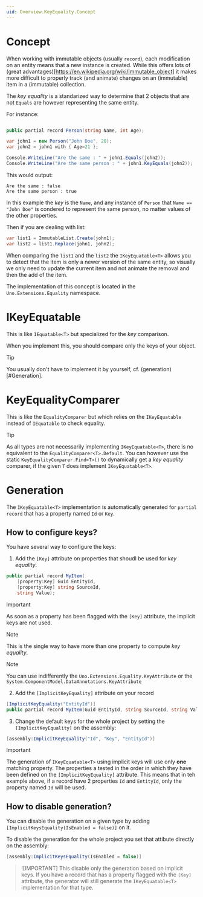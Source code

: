 ```yaml
---
uid: Overview.KeyEquality.Concept
---
```

# Concept

When working with immutable objects (usually `record`), each modification on an entity means that a new instance is created.
While this offers lots of (great advantages)[https://en.wikipedia.org/wiki/Immutable_object] it makes more difficult to properly track (and animate) 
changes on an (immutable) item in a (immutable) collection.

The _key equality_ is a standarized way to determine that 2 objects that are not `Equals` are however representing the same entity.

For instance:
```csharp

public partial record Person(string Name, int Age);

var john1 = new Person("John Doe", 20);
var john2 = john1 with { Age=21 };

Console.WriteLine("Are the same : " + john1.Equals(john2));
Console.WriteLine("Are the same person : " + john1.KeyEquals(john2));
```

This would output:
```
Are the same : false
Are the same person : true
```

In this example the _key_ is the `Name`, and any instance of `Person` that `Name == "John Doe"` is condered to represent the same person,
no matter values of the other properties.

Then if you are dealing with list:
```csharp
var list1 = ImmutableList.Create(john1);
var list2 = list1.Replace(john1, john2);
```

When comparing the `list1` and the `list2` the `IKeyEquatable<T>` allows you to detect that the item is only a newer version of the same entity,
so visually we only need to update the current item and not animate the removal and then the add of the item.

The implementation of this concept is located in the `Uno.Extensions.Equality` namespace.

# IKeyEquatable<T>

This is like `IEquatable<T>` but specialized for the _key_ comparison.

When you implement this, you should compare only the keys of your object.

> [!TIP]
> You usually don't have to implement it by yourself, cf. (generation)[#Generation].

# KeyEqualityComparer

This is like the `EqualityComparer` but which relies on the `IKeyEquatable` instead of `IEquatable` to check equality.

> [!TIP]
> As all types are not necessarily implementing `IKeyEquatable<T>`, there is no equivalent to the `EqualityComparer<T>.Default`.
> You can however use the static `KeyEqualityComparer.Find<T>()` to dynamically get a _key equality_ comparer,
> if the given `T` does implement `IKeyEquatable<T>`.

# Generation

The `IKeyEquatable<T>` implementation is automatically generated for `partial record` that has a property named `Id` or `Key`.

## How to configure keys?
You have several way to configure the keys:

1. Add the `[Key]` attribute on properties that shoudl be used for _key equality_.
```csharp
public partial record MyItem(
	[property:Key] Guid EntityId,
	[property:Key] string SourceId,
	string Value);
```

> [!IMPORTANT]
> As soon as a property has been flagged with the `[Key]` attribute, the implicit keys are not used.

> [!NOTE]
> This is the single way to have more than one property to compute _key equality_.

> [!NOTE]
> You can use indifferently the `Uno.Extensions.Equality.KeyAttribute` or the `System.ComponentModel.DataAnnotations.KeyAttribute`

2. Add the `[ImplicitKeyEquality]` attribute on your record
```csharp
[ImplicitKeyEquality("EntityId")]
public partial record MyItem(Guid EntityId, string SourceId, string Value);
```

3. Change the default keys for the whole project by setting the `[ImplicitKeyEquality]` on the assembly:
```csharp
[assembly:ImplicitKeyEquality("Id", "Key", "EntityId")]
```

> [!IMPORTANT]
> The generation of `IKeyEquatable<T>` using implicit keys will use only **one** matching property.
> The properties a tested in the order in which they have been defined on the `[ImplicitKeyEquality]` attribute.
> This means that in teh example above, if a record have 2 properties `Id` and `EntityId`, only the property named `Id` will be used.

## How to disable generation?

You can disable the generation on a given type by adding `[ImplicitKeysEquality(IsEnabled = false)]` on it.

To disable the generation for the whole project you set that attibute directly on the assembly:
```csharp
[assembly:ImplicitKeysEquality(IsEnabled = false)]
```

> ![IMPORTANT]
> This disable only the generation based on implicit keys.
> If you have a record that has a property flagged with the `[Key]` attribute, 
> the generator will still generate the `IKeyEquatable<T>` implementation for that type.
